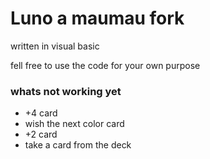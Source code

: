 # Luno a maumau fork

written in visual basic


fell free to use the code for your own purpose

### whats not working yet

* +4 card
* wish the next color card
* +2 card
* take a card from the deck